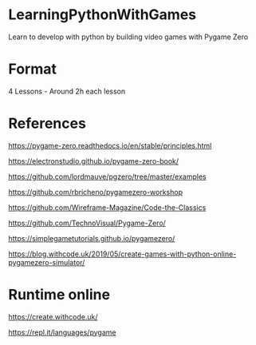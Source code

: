 # LearningPythonWithGames
Learn to develop with python by building video games with Pygame Zero

# Format
4 Lessons - Around 2h each lesson

# References

https://pygame-zero.readthedocs.io/en/stable/principles.html

https://electronstudio.github.io/pygame-zero-book/

https://github.com/lordmauve/pgzero/tree/master/examples

https://github.com/rbricheno/pygamezero-workshop

https://github.com/Wireframe-Magazine/Code-the-Classics

https://github.com/TechnoVisual/Pygame-Zero/

https://simplegametutorials.github.io/pygamezero/

https://blog.withcode.uk/2019/05/create-games-with-python-online-pygamezero-simulator/

# Runtime online

https://create.withcode.uk/

https://repl.it/languages/pygame